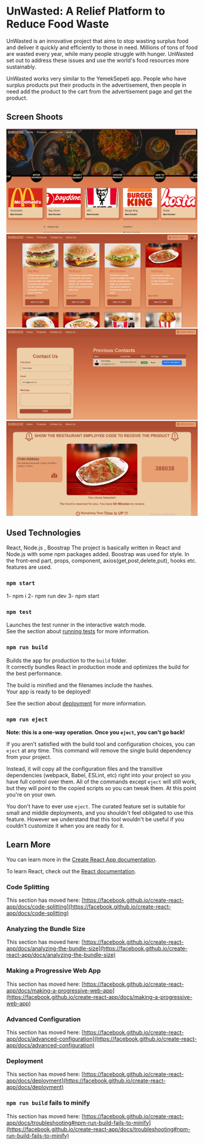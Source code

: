 # UnWasted: A Relief Platform to Reduce Food Waste

UnWasted is an innovative project that aims to stop wasting surplus food and deliver it quickly and efficiently to those in need. Millions of tons of food are wasted every year, while many people struggle with hunger. UnWasted set out to address these issues and use the world's food resources more sustainably.

UnWasted works very similar to the YemekSepeti app.  People who have surplus products put their products in the advertisement, then people in need add the product to the cart from the advertisement page and get the product.


## Screen Shoots
![](https://github.com/mertcantacyldz/UnWasted/blob/main/public/SS/Ekran%20g%C3%B6r%C3%BCnt%C3%BCs%C3%BC%202023-10-03%20024614.png) </br>
![](https://github.com/mertcantacyldz/UnWasted/blob/main/public/SS/Ekran%20g%C3%B6r%C3%BCnt%C3%BCs%C3%BC%202023-10-03%20024637.png)</br>
![](https://github.com/mertcantacyldz/UnWasted/blob/main/public/SS/Ekran%20g%C3%B6r%C3%BCnt%C3%BCs%C3%BC%202023-10-03%20024701.png)</br>
![](https://github.com/mertcantacyldz/UnWasted/blob/main/public/SS/Ekran%20g%C3%B6r%C3%BCnt%C3%BCs%C3%BC%202023-10-03%20024728.png)</br>
## Used Technologies

React, Node.js , Boostrap
The project is basically written in React and Node.js with some npm packages added. Boostrap was used for style.
In the front-end part, props, component, axios(get,post,delete,put), hooks etc. features are used.

### `npm start`
1- npm i
2- npm run dev
3- npm start


### `npm test`

Launches the test runner in the interactive watch mode.\
See the section about [running tests](https://facebook.github.io/create-react-app/docs/running-tests) for more information.

### `npm run build`

Builds the app for production to the `build` folder.\
It correctly bundles React in production mode and optimizes the build for the best performance.

The build is minified and the filenames include the hashes.\
Your app is ready to be deployed!

See the section about [deployment](https://facebook.github.io/create-react-app/docs/deployment) for more information.

### `npm run eject`

**Note: this is a one-way operation. Once you `eject`, you can't go back!**

If you aren't satisfied with the build tool and configuration choices, you can `eject` at any time. This command will remove the single build dependency from your project.

Instead, it will copy all the configuration files and the transitive dependencies (webpack, Babel, ESLint, etc) right into your project so you have full control over them. All of the commands except `eject` will still work, but they will point to the copied scripts so you can tweak them. At this point you're on your own.

You don't have to ever use `eject`. The curated feature set is suitable for small and middle deployments, and you shouldn't feel obligated to use this feature. However we understand that this tool wouldn't be useful if you couldn't customize it when you are ready for it.

## Learn More

You can learn more in the [Create React App documentation](https://facebook.github.io/create-react-app/docs/getting-started).

To learn React, check out the [React documentation](https://reactjs.org/).

### Code Splitting

This section has moved here: [https://facebook.github.io/create-react-app/docs/code-splitting](https://facebook.github.io/create-react-app/docs/code-splitting)

### Analyzing the Bundle Size

This section has moved here: [https://facebook.github.io/create-react-app/docs/analyzing-the-bundle-size](https://facebook.github.io/create-react-app/docs/analyzing-the-bundle-size)

### Making a Progressive Web App

This section has moved here: [https://facebook.github.io/create-react-app/docs/making-a-progressive-web-app](https://facebook.github.io/create-react-app/docs/making-a-progressive-web-app)

### Advanced Configuration

This section has moved here: [https://facebook.github.io/create-react-app/docs/advanced-configuration](https://facebook.github.io/create-react-app/docs/advanced-configuration)

### Deployment

This section has moved here: [https://facebook.github.io/create-react-app/docs/deployment](https://facebook.github.io/create-react-app/docs/deployment)

### `npm run build` fails to minify

This section has moved here: [https://facebook.github.io/create-react-app/docs/troubleshooting#npm-run-build-fails-to-minify](https://facebook.github.io/create-react-app/docs/troubleshooting#npm-run-build-fails-to-minify)
